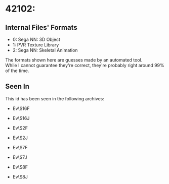 # 42102: 



## Internal Files' Formats
- 0: Sega NN: 3D Object
- 1: PVR Texture Library
- 2: Sega NN: Skeletal Animation

The formats shown here are guesses made by an automated tool.  
While I cannot guarantee they're correct, they're probably right around 99% of the time.

## Seen In

This id has been seen in the following archives:  

- Ev\S16F  

- Ev\S16J  

- Ev\S2F  

- Ev\S2J  

- Ev\S7F  

- Ev\S7J  

- Ev\S8F  

- Ev\S8J  
